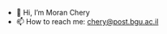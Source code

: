 - 👋 Hi, I’m Moran Chery
- 📫 How to reach me: chery@post.bgu.ac.il

<!---
MoranChery/MoranChery is a ✨ special ✨ repository because its `README.md` (this file) appears on your GitHub profile.
You can click the Preview link to take a look at your changes.
--->
